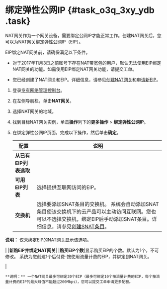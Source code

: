 # 绑定弹性公网IP {#task_o3q_3xy_ydb .task}

NAT网关作为一个网关设备，需要绑定公网IP才能正常工作。创建NAT网关后，您可以为NAT网关绑定弹性公网IP（EIP）。

EIP绑定NAT网关前，请确保满足以下条件。

-   对于2017年11月3日之前账号下存在NAT带宽包的用户，默认无法使用EIP绑定NAT网关的功能。如需使用EIP绑定NAT网关功能，请提交工单。

-   您已经创建了NAT网关和EIP。详细信息，请参见[创建NAT网关](cn.zh-CN/快速入门/创建NAT网关.md#)和[申请新EIP](../../../../cn.zh-CN/用户指南/申请EIP/申请新EIP.md#)。

1.  登录[专有网络管理控制台](https://vpcnext.console.aliyun.com/nat/)。
2.  在左侧导航栏，单击**NAT网关**。
3.  选择NAT网关的地域。
4.  找到目标NAT网关实例，单击**操作**列下的**更多操作** \> **绑定弹性公网IP**。
5.  在绑定弹性公网IP页面，完成以下操作，然后单击**确定**。 

    |配置|说明|
    |--|--|
    |**从已有EIP列表选取**|
    |**可用EIP列表**|选择提供互联网访问的EIP。|
    |**交换机**|选择要添加SNAT条目的交换机。 系统会自动添加SNAT条目使该交换机下的云产品可以主动访问互联网。您也可以不选择交换机，绑定EIP后手动添加SNAT条目。详细信息，请参见[创建SNAT条目](cn.zh-CN/快速入门/创建SNAT条目.md#)。

 **说明：** 仅未绑定EIP的NAT网关显示该选项。

 |
    |**新购EIP并绑定NAT网关**|
    |**购买EIP个数**|显示购买EIP的个数。默认为1个，不可修改。 系统为您创建1个后付费-按使用流量计费的EIP，并绑定到NAT网关。

 |

    **说明：** 一个NAT网关最多可绑定20个EIP（最多可绑定10个按流量计费的EIP，每个按流量计费的EIP的最大峰值不能超过200Mbps），您可以提交工单申请更多配额。


